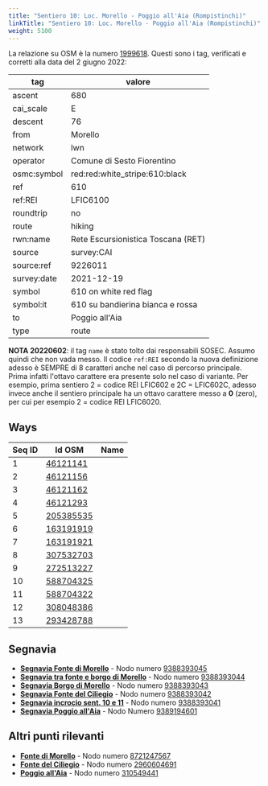 ```yaml
---
title: "Sentiero 10: Loc. Morello - Poggio all'Aia (Rompistinchi)"
linkTitle: "Sentiero 10: Loc. Morello - Poggio all'Aia (Rompistinchi)"
weight: 5100
---
```


La relazione su OSM è la numero [1999618]. Questi sono i tag, verificati e corretti alla data del 2 giugno 2022:

| tag         | valore                                                 |
|-------------|--------------------------------------------------------|
| ascent      | 680                                                    |
| cai_scale   | E                                                      |
| descent     | 76                                                     |
| from        | Morello                                                |
| network     | lwn                                                    |
| operator    | Comune di Sesto Fiorentino                             |
| osmc:symbol | red:red:white_stripe:610:black                         |
| ref         | 610                                                    |
| ref:REI     | LFIC6100                                               |
| roundtrip   | no                                                     |
| route       | hiking                                                 |
| rwn:name    | Rete Escursionistica Toscana (RET)                     |
| source      | survey:CAI                                             |
| source:ref  | 9226011                                                |
| survey:date | 2021-12-19                                             |
| symbol      | 610 on white red flag                                  |
| symbol:it   | 610 su bandierina bianca e rossa                       |
| to          | Poggio all'Aia                                         |
| type        | route                                                  |

**NOTA 20220602**: il tag `name` è stato tolto dai responsabili SOSEC. Assumo quindi che non vada messo. Il codice `ref:REI` secondo la nuova definizione adesso è SEMPRE di 8 caratteri anche nel caso di percorso principale. Prima infatti l'ottavo carattere era presente solo nel caso di variante. Per esempio, prima sentiero 2 = codice REI LFIC602 e 2C = LFIC602C, adesso invece anche il sentiero principale ha un ottavo carattere messo a **0** (zero), per cui per esempio 2 = codice REI LFIC6020.

## Ways

| Seq ID | Id OSM      | Name                         |
|--------|-------------|------------------------------|
|  1     | [46121141]  |                              |
|  2     | [46121156]  |                              |
|  3     | [46121162]  |                              |
|  4     | [46121293]  |                              |
|  5     | [205385535] |                              |
|  6     | [163191919] |                              |
|  7     | [163191921] |                              |
|  8     | [307532703] |                              |
|  9     | [272513227] |                              |
| 10     | [588704325] |                              |
| 11     | [588704322] |                              |
| 12     | [308048386] |                              |
| 13     | [293428788] |                              |

## Segnavia

- **[Segnavia Fonte di Morello]** - Nodo numero [9388393045]
- **[Segnavia tra fonte e borgo di Morello]** - Nodo numero [9388393044]
- **[Segnavia Borgo di Morello]** - Nodo numero [9388393043]
- **[Segnavia Fonte del Ciliegio]** - Nodo numero [9388393042]
- **[Segnavia incrocio sent. 10 e 11]** - Nodo numero [9388393041]
- **[Segnavia Poggio all'Aia]** - Nodo Numero [9389194601]

## Altri punti rilevanti

- **[Fonte di Morello]** - Nodo numero [8721247567]
- **[Fonte del Ciliegio]** - Nodo numero [2960604691]
- **[Poggio all'Aia]** - Nodo numero [310549441]

[1999618]:https://www.openstreetmap.org/relation/1999618

[46121141]:https://www.openstreetmap.org/way/46121141
[46121156]:https://www.openstreetmap.org/way/46121156
[46121162]:https://www.openstreetmap.org/way/46121162
[46121293]:https://www.openstreetmap.org/way/46121293
[205385535]:https://www.openstreetmap.org/way/205385535
[163191919]:https://www.openstreetmap.org/way/163191919
[163191921]:https://www.openstreetmap.org/way/163191921
[307532703]:https://www.openstreetmap.org/way/307532703
[272513227]:https://www.openstreetmap.org/way/272513227
[588704325]:https://www.openstreetmap.org/way/588704325
[588704322]:https://www.openstreetmap.org/way/588704322
[308048386]:https://www.openstreetmap.org/way/308048386
[293428788]:https://www.openstreetmap.org/way/293428788

[Segnavia Fonte di Morello]:https://commons.wikimedia.org/wiki/File:Segnavia_sentiero_10_-_Monte_Morello_-_Fonte_di_Morello.jpg
[Segnavia tra fonte e borgo di Morello]:https://commons.wikimedia.org/wiki/File:Segnavia_sentiero_10_-_Monte_Morello_-_Tra_fonte_di_Morello_e_borgo_di_Morello.jpg
[Segnavia Borgo di Morello]:https://commons.wikimedia.org/wiki/File:Segnavia_sentiero_10_-_Monte_Morello_-_Borgo_di_Morello.jpg
[Segnavia Fonte del Ciliegio]:https://commons.wikimedia.org/wiki/File:Segnavia_-_Fonte_del_Ciliegio.jpg
[Segnavia incrocio sent. 10 e 11]:https://commons.wikimedia.org/wiki/File:Segnavia_incrocio_sentieri_10_e_11_-_Monte_Morello.jpg
[Segnavia Poggio all'Aia]:https://commons.wikimedia.org/wiki/File:Segnavia_Poggio_all%27Aia_-_Monte_Morello.jpg

[Fonte di Morello]:https://commons.wikimedia.org/wiki/File:Monte_Morello_-_Fonte_di_Morello_e_lavatoio.jpg
[Fonte del Ciliegio]:https://commons.wikimedia.org/wiki/File:Fonte_del_Ciliegio_-_Monte_Morello.jpg
[Poggio all'Aia]:https://commons.wikimedia.org/wiki/File:Monte_Morello_-_Croce_di_Poggio_all%27Aia.jpg

[9388393045]:https://www.openstreetmap.org/node/9388393045
[9388393044]:https://www.openstreetmap.org/node/9388393044
[9388393043]:https://www.openstreetmap.org/node/9388393043
[9388393042]:https://www.openstreetmap.org/node/9388393042
[9388393041]:https://www.openstreetmap.org/node/9388393041
[9389194601]:https://www.openstreetmap.org/node/9389194601

[8721247567]:https://www.openstreetmap.org/node/8721247567
[2960604691]:https://www.openstreetmap.org/node/2960604691
[310549441]:https://www.openstreetmap.org/node/310549441
